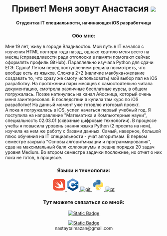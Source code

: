 <h1 align="center">Привет! Меня зовут Анастасия</a> 
<img src="https://github.com/blackcater/blackcater/raw/main/images/Hi.gif" height="32"/></h1>
<h4 align="center">Студентка IT специальности, начинающая iOS разработчица</h3>

<h3 align="center">Обо мне:</h3>
<div text-align: justify>
       Мне 19 лет, живу в городе Владивосток. Мой путь в IT начался с изучения HTML полтора года назад, однако хватило меня всего на месяц (справедливости ради отголоски в памяти помогают сейчас оформлять профиль GitHub). Параллельно изучала Python для сдачи ЕГЭ. Сдала! Летом перед поступлением решила посмотреть, что вообще есть из языков. Сложив 2+2 (наличие макбука+желание создавать то, что сразу же смогу использовать) мой выбор пал на iOS разработку. На протяжении пары месяцев я самостоятельно читала документацию, смотрела различные бесплатные курсы, в общем погружалась. Позже наткнулась на канал Айосница, который очень меня заинтересовал. В последствии я купила там курс по iOS разработке! На данный момент уже готовлю итоговый проект. 
</div>
<div>
       А пока я погружалась в iOS, успел начаться первый учебный год. Я поступила на направление "Математика и Компьютерные науки", специальность 02.03.01 (сквозные цифровые технологии). В процессе учебы я повысила уровень знания языка Python (2 проекта на нем), изучила на нем же работу с базами данных. Самый, наверное, большой плюс обучения на IT специальности - учат алгоритмам. В первом семестре закрыла "Основы алгоритмизации и программирования", сдав на максимальный балл коллоквиумы и решив порядка 20 задач уровня Medium. Во втором семестре задачки посложнее, но отчет о них пока не готов, в процессе.
</div>

<h3 align="center">Языки и технологии:</h3>
<p align="center"> 
    <a href="https://developer.apple.com/swift/" target="_blank" rel="noreferrer"> <img src="https://raw.githubusercontent.com/devicons/devicon/master/icons/swift/swift-original.svg" alt="swift" width="40" height="40"/> </a> <a href="https://www.w3schools.com/cpp/" target="_blank" rel="noreferrer"> <img src="https://raw.githubusercontent.com/devicons/devicon/master/icons/cplusplus/cplusplus-original.svg" alt="cplusplus" width="40" height="40"/> </a> <a href="https://git-scm.com/" target="_blank" rel="noreferrer"> <img src="https://www.vectorlogo.zone/logos/git-scm/git-scm-icon.svg" alt="git" width="40" height="40"/> </a> <a href="https://www.python.org" target="_blank" rel="noreferrer"> <img src="https://raw.githubusercontent.com/devicons/devicon/master/icons/python/python-original.svg" alt="python" width="40" height="40"/> </a> <a href="https://www.qt.io/" target="_blank" rel="noreferrer"> <img src="https://upload.wikimedia.org/wikipedia/commons/0/0b/Qt_logo_2016.svg" alt="qt" width="40" height="40"/> </a> 
</p>

<h3 align="center">Тут можете связаться со мной:</h3>
<p align="center">
    <a href="https://t.me/nas_www_ay">
        <img alt="Static Badge" src="https://img.shields.io/badge/telegram--red?style=for-the-badge&logo=telegram&logoColor=white&labelColor=blue&color=blue">
    </a> 
</p>
<p align="center">
    <a href="mailto:nastaytalmazan@gmail.com" style="display: flex; justify-content: center;">
        <img alt="Static Badge" src="https://img.shields.io/badge/gmail--red?style=for-the-badge&logo=gmail&logoColor=white&labelColor=red&color=red">
    </a>
    <span>nastaytalmazan@gmail.com</span>
</p>




<!--
**t-anastasiia/t-anastasiia** is a ✨ _special_ ✨ repository because its `README.md` (this file) appears on your GitHub profile.

Here are some ideas to get you started:

- 🔭 I’m currently working on ...
- 🌱 I’m currently learning ...
- 👯 I’m looking to collaborate on ...
- 🤔 I’m looking for help with ...
- 💬 Ask me about ...
- 📫 How to reach me: ...
- 😄 Pronouns: ...
- ⚡ Fun fact: ...
-->
